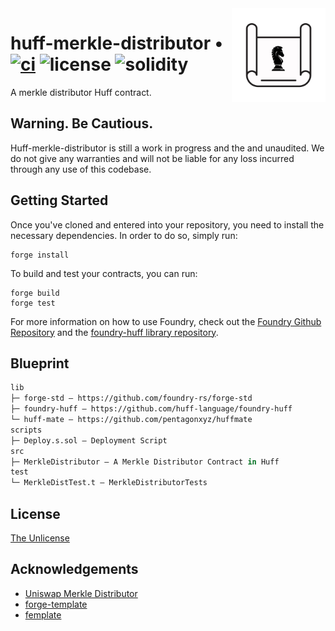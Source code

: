 <img align="right" width="150" height="150" top="100" src="./assets/blueprint.png">

# huff-merkle-distributor • [![ci](https://github.com/huff-language/huff-project-template/actions/workflows/ci.yaml/badge.svg)](https://github.com/huff-language/huff-project-template/actions/workflows/ci.yaml) ![license](https://img.shields.io/github/license/huff-language/huff-project-template.svg) ![solidity](https://img.shields.io/badge/solidity-^0.8.15-lightgrey)

A merkle distributor Huff contract.

## Warning. Be Cautious.
Huff-merkle-distributor is still a work in progress and the and unaudited. We do not give any warranties and will not be liable for any loss incurred through any use of this codebase.

## Getting Started

Once you've cloned and entered into your repository, you need to install the necessary dependencies. In order to do so, simply run:

```shell
forge install
```

To build and test your contracts, you can run:

```shell
forge build
forge test
```

For more information on how to use Foundry, check out the [Foundry Github Repository](https://github.com/foundry-rs/foundry/tree/master/forge) and the [foundry-huff library repository](https://github.com/huff-language/foundry-huff).


## Blueprint

```ml
lib
├─ forge-std — https://github.com/foundry-rs/forge-std
├─ foundry-huff — https://github.com/huff-language/foundry-huff
└─ huff-mate — https://github.com/pentagonxyz/huffmate
scripts
├─ Deploy.s.sol — Deployment Script
src
├─ MerkleDistributor — A Merkle Distributor Contract in Huff
test
└─ MerkleDistTest.t — MerkleDistributorTests
```


## License

[The Unlicense](https://github.com/huff-language/huff-project-template/blob/master/LICENSE)


## Acknowledgements
- [Uniswap Merkle Distributor](https://github.com/Uniswap/merkle-distributor)
- [forge-template](https://github.com/foundry-rs/forge-template)
- [femplate](https://github.com/abigger87/femplate)
